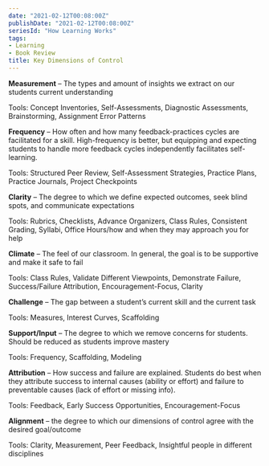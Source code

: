 ```yaml
---
date: "2021-02-12T00:08:00Z"
publishDate: "2021-02-12T00:08:00Z"
seriesId: "How Learning Works"
tags:
- Learning
- Book Review
title: Key Dimensions of Control
---
```


**Measurement** – The types and amount of insights we extract on our students current understanding
<!--more-->

Tools: Concept Inventories, Self-Assessments, Diagnostic Assessments, Brainstorming, Assignment Error Patterns

**Frequency** – How often and how many feedback-practices cycles are facilitated for a skill. High-frequency is better, but equipping and expecting students to handle more feedback cycles independently facilitates self-learning.

Tools: Structured Peer Review, Self-Assessment Strategies, Practice Plans, Practice Journals, Project Checkpoints

**Clarity** – The degree to which we define expected outcomes, seek blind spots, and communicate expectations

Tools: Rubrics, Checklists, Advance Organizers, Class Rules, Consistent Grading, Syllabi, Office Hours/how and when they may approach you for help

**Climate** – The feel of our classroom. In general, the goal is to be supportive and make it safe to fail

Tools: Class Rules, Validate Different Viewpoints, Demonstrate Failure, Success/Failure Attribution, Encouragement-Focus, Clarity

**Challenge** – The gap between a student’s current skill and the current task

Tools: Measures, Interest Curves, Scaffolding

**Support/Input** – The degree to which we remove concerns for students. Should be reduced as students improve mastery

Tools: Frequency, Scaffolding, Modeling

**Attribution** – How success and failure are explained. Students do best when they attribute success to internal causes (ability or effort) and failure to preventable causes (lack of effort or missing info).

Tools: Feedback, Early Success Opportunities, Encouragement-Focus

**Alignment** – the degree to which our dimensions of control agree with the desired goal/outcome

Tools: Clarity, Measurement, Peer Feedback, Insightful people in different disciplines
